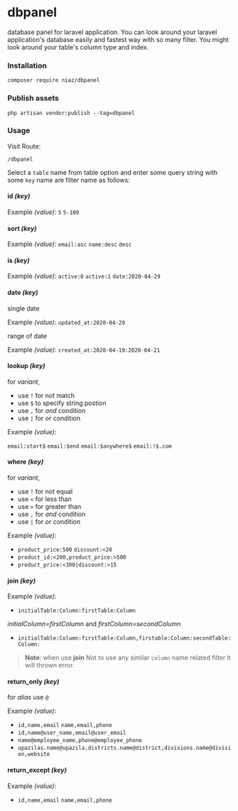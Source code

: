 # dbpanel
database panel for laravel application. You can look around your laravel application's database easily and fastest way with so many filter. You might look around your table's column type and index.

### Installation

```
composer require niaz/dbpanel
```
### Publish assets
```
php artisan vendor:publish --tag=dbpanel
```
### Usage

Visit Route:

```
/dbpanel
```
Select a `table` name from table option and enter some query string with some `key` name are filter name as follows:

#### id *(key)*

Example *(value)*: `5` `5-100`

#### sort *(key)*

Example *(value)*: `email:asc` `name:desc`  `desc`

#### is *(key)*

Example *(value)*: `active:0` `active:1`  `date:2020-04-29`

#### date *(key)*

single date

Example *(value)*: `updated_at:2020-04-29`

range of date

Example *(value)*: `created_at:2020-04-19:2020-04-21`

#### lookup *(key)*

for *variant*,

+ use `!` for not match
+ use `$` to specify string postion
+ use `,` for *and* condition
+ use `|` for *or* condition

Example *(value)*:

`email:start$` `email:$end` `email:$anywhere$` `email:!$.com` 

#### where *(key)*
for *variant*,

+ use `!` for not equal
+ use `<` for less than
+ use `>` for greater than
+ use `,` for *and* condition
+ use `|` for *or* condition

Example *(value)*:

+ `product_price:500` `discount:<20` 
+ `product_id:<200,product_price:>500`
+ `product_price:<300|discount:>15`

#### join *(key)*

Example *(value)*:

+ `initialTable:Column:firstTable:Column`

*initialColumn=firstColumn* and *firstColumn=secondColumn*

+ `initialTable:Column:firstTable:Column,firstable:Column:secondTable:Column:`

> **Note**: when use **join** Not to use any similar `column` name related filter
> it will thrown error.

#### return_only *(key)*

for *alias* use `@`

Example *(value)*:

+ `id,name,email` `name,email,phone`
+ `id,name@user_name,email@user_email`
+ `name@employee_name,phone@employee_phone`
+ `upazilas.name@upazila,districts.name@district,divisions.name@division,website`

#### return_except *(key)*

Example *(value)*:
+ `id,name,email` `name,email,phone`

